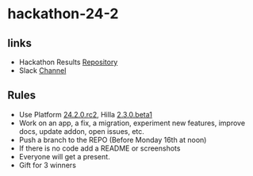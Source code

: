 # hackathon-24-2

## links
- Hackathon Results [Repository](https://github.com/vaadin/hackathon-24-2)
- Slack [Channel](https://join.slack.com/share/enQtNTk4NTM5Njg5MDI0NS00MWE2YjMzZDI4Yzc4NmE0YjhiMzU1ZTc3ODdlMzJmNWZmNzI1OGJmYWMzMjM1MmQ5OWY0ZWU1N2YyNzczNzIw)
## Rules
- Use Platform [24.2.0.rc2](https://github.com/vaadin/platform/releases/tag/24.2.0.rc2), Hilla [2.3.0.beta1](https://github.com/vaadin/hilla/releases/tag/2.3.0.beta1)
- Work on an app, a fix, a migration, experiment new features, improve docs, update addon, open issues, etc.
- Push a branch to the REPO (Before Monday 16th at noon)
- If there is no code add a README or screenshots
- Everyone will get a present.
- Gift for 3 winners 
